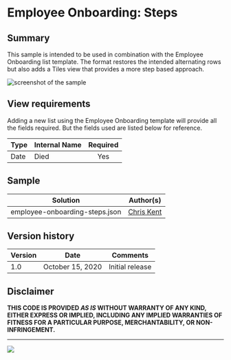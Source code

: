 # Employee Onboarding: Steps

## Summary
This sample is intended to be used in combination with the Employee Onboarding list template. The format restores the intended alternating rows but also adds a Tiles view that provides a more step based approach.

![screenshot of the sample](./assets/screenshot.png)

## View requirements

Adding a new list using the Employee Onboarding template will provide all the fields required. But the fields used are listed below for reference.

|Type|Internal Name|Required|
|---|---|:---:|
|Date|Died|Yes|

## Sample

Solution|Author(s)
--------|---------
employee-onboarding-steps.json | [Chris Kent](https://github.com/thechriskent)

## Version history

Version|Date|Comments
-------|----|--------
1.0|October 15, 2020|Initial release

## Disclaimer
**THIS CODE IS PROVIDED *AS IS* WITHOUT WARRANTY OF ANY KIND, EITHER EXPRESS OR IMPLIED, INCLUDING ANY IMPLIED WARRANTIES OF FITNESS FOR A PARTICULAR PURPOSE, MERCHANTABILITY, OR NON-INFRINGEMENT.**

---

<img src="https://pnptelemetry.azurewebsites.net/list-formatting/view-samples/employee-onboarding-steps" />
